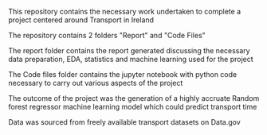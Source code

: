 This repository contains the necessary work undertaken to complete a project centered around Transport in Ireland

The repository contains 2 folders "Report" and "Code Files"

The report folder contains the report generated discussing the necessary data preparation, EDA, statistics and machine learning used for the project

The Code files folder contains the jupyter notebook with python code necessary to carry out various aspects of the project

The outcome of the project was the generation of a highly accruate Random forest regressor machine learning model which could predict transport time

Data was sourced from freely available transport datasets on Data.gov
